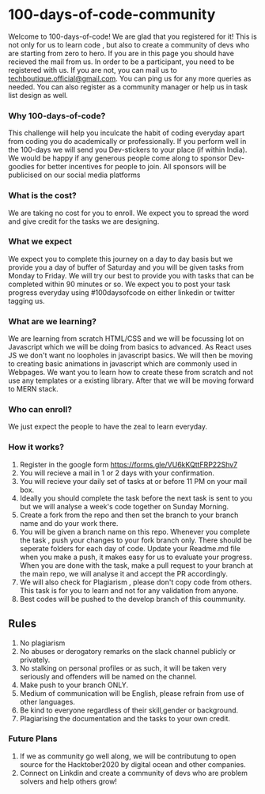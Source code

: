 # 100-days-of-code-community 

Welcome to 100-days-of-code! We are glad that you registered for it! This is not only for us to learn code , but also to create a community of devs who are starting from zero to hero. If you are in this page you should have recieved the mail from us. In order to be a participant, you need to be registered with us. If you are not, you can mail us to techboutique.official@gmail.com. You can ping us for any more queries as needed. You can also register as a community manager or help us in task list design as well.  

### Why 100-days-of-code? 

This challenge will help you inculcate the habit of coding everyday apart from coding you do academically or professionally. If you perform well in the 100-days we will send you Dev-stickers to your place (if within India). We would be happy if any generous people come along to sponsor Dev-goodies for better incentives for people to join. All sponsors will be publicised on our social media platforms

### What is the cost? 

We are taking no cost for you to enroll. We expect you to spread the word and give credit for the tasks we are designing.

### What we expect 

We expect you to complete this journey on a day to day basis but we provide you a day of buffer of Saturday and you will be given tasks from Monday to Friday. We will try our best to provide you with tasks that can be completed within 90 minutes or so. We expect you to post your task progress everyday using #100daysofcode on either linkedin or twitter tagging us. 

### What are we learning? 

We are learning from scratch HTML/CSS and we will be focussing lot on Javascript which we will be doing from basics to advanced. As React uses JS we don't want no loopholes in javascript basics. We will then be moving to creating basic animations in javascript which are commonly used in Webpages. We want you to learn how to create these from scratch and not use any templates or a existing library. After that we will be moving forward to MERN stack. 

### Who can enroll? 

We just expect the people to have the zeal to learn everyday.

### How it works? 
1. Register in the google form  https://forms.gle/VU6kKQttFRP22Shv7 
2. You will recieve a mail in 1 or 2 days with your confirmation. 
3. You will recieve your daily set of tasks at or before 11 PM on your mail box. 
4. Ideally you should complete the task before the next task is sent to you but we will analyse a week's code together on Sunday Morning.   
5. Create a fork from the repo and then set the branch to your branch name and do your work there.
6. You will be given a branch name on this repo. Whenever you complete the task , push your changes to your fork branch only. There should be seperate folders for each day of code. Update your Readme.md file when you make a push, it makes easy for us to evaluate your progress. When you are done with the task, make a pull request to your branch at the main repo, we will analyse it and accept the PR accordingly.  
7. We will also check for Plagiarism , please don't copy code from others. This task is for you to learn and not for any validation from anyone. 
8. Best codes will be pushed to the develop branch of this coummunity. 

## Rules 
1. No plagiarism 
2. No abuses or derogatory remarks on the slack channel publicly or privately.
3. No stalking on personal profiles or as such, it will be taken very seriously and offenders will be named on the channel. 
4. Make push to your branch ONLY.  
5. Medium of communication will be English, please refrain from use of other languages. 
6. Be kind to everyone regardless of their skill,gender or background. 
7. Plagiarising the documentation and the tasks to your own credit.

### Future Plans 
1. If we as community go well along, we will be contributung to open source for the Hacktober2020 by digital ocean and other companies. 
2. Connect on Linkdin and create a community of devs who are problem solvers and help others grow!

